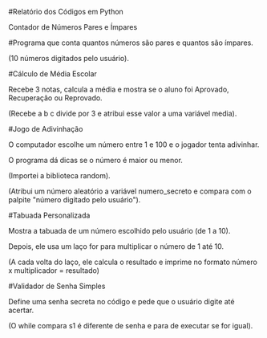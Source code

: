 #Relatório dos Códigos em Python

Contador de Números Pares e Ímpares

#Programa que conta quantos números são pares e quantos são ímpares.

(10 números digitados pelo usuário).

#Cálculo de Média Escolar

Recebe 3 notas, calcula a média e mostra se o aluno foi Aprovado, Recuperação ou Reprovado.

(Recebe a b c divide por 3 e atribui esse valor a uma variável media).

#Jogo de Adivinhação

O computador escolhe um número entre 1 e 100 e o jogador tenta adivinhar.

O programa dá dicas se o número é maior ou menor.

(Importei a biblioteca random).

(Atribui um número aleatório a variável numero_secreto e compara com o palpite "número digitado pelo usuário").

#Tabuada Personalizada

Mostra a tabuada de um número escolhido pelo usuário (de 1 a 10).

Depois, ele usa um laço for para multiplicar o número de 1 até 10.

(A cada volta do laço, ele calcula o resultado e imprime no formato número x multiplicador = resultado)

#Validador de Senha Simples

Define uma senha secreta no código e pede que o usuário digite até acertar.

(O while compara s1 é diferente de senha e para de executar se for igual).
